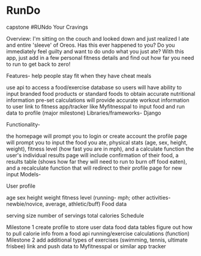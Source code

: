 # RunDo
capstone
#RUNdo Your Cravings

Overview: I'm sitting on the couch and looked down and just realized I ate and entire 'sleeve' of Oreos. Has this ever happened to you? Do you immediately feel guilty and want to do undo what you just ate? With this app, just add in a few personal fitness details and find out how far you need to run to get back to zero!

Features- help people stay fit when they have cheat meals

use api to access a food/exercise database so users will have ability to input branded food products or standard foods to obtain accurate nutritional information
pre-set calculations will provide accurate workout information to user
link to fitness app/tracker like Myfitnesspal to input food and run data to profile (major milestone)
Libraries/frameworks- Django

Functionality-

the homepage will prompt you to login or create account
the profile page will prompt you to input the food you ate, physical stats (age, sex, height, weight), fitness level (how fast you are in mph), and a calculate function
the user's individual results page will include confirmation of their food, a results table (shows how far they will need to run to burn off food eaten), and a recalculate function that will redirect to their profile page for new input
Models-

User profile

age
sex
height
weight
fitness level (running- mph; other activities- newbie/novice, average, athletic/buff)
Food data

serving size
number of servings
total calories
Schedule

Milestone 1
create profile to store user data
food data tables
figure out how to pull calorie info from a food api
running/exercise calculations (function)
Milestone 2
add additional types of exercises (swimming, tennis, ultimate frisbee)
link and push data to Myfitnesspal or similar app tracker